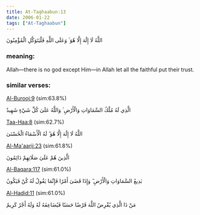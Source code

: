 ```yaml
---
title: At-Taghaabun:13
date: 2006-01-22
tags: ["At-Taghaabun"]
---
```

اللَّهُ لَا إِلَٰهَ إِلَّا هُوَ ۚ وَعَلَى اللَّهِ فَلْيَتَوَكَّلِ الْمُؤْمِنُونَ
### meaning: 
Allah—there is no god except Him—in Allah let all the faithful put their trust.
### similar verses: 

[Al-Burooj:9](/85/9) (sim:63.8%)

الَّذِي لَهُ مُلْكُ السَّمَاوَاتِ وَالْأَرْضِ ۚ وَاللَّهُ عَلَىٰ كُلِّ شَيْءٍ شَهِيدٌ

[Taa-Haa:8](/20/8) (sim:62.7%)

اللَّهُ لَا إِلَٰهَ إِلَّا هُوَ ۖ لَهُ الْأَسْمَاءُ الْحُسْنَىٰ

[Al-Ma'aarij:23](/70/23) (sim:61.8%)

الَّذِينَ هُمْ عَلَىٰ صَلَاتِهِمْ دَائِمُونَ

[Al-Baqara:117](/2/117) (sim:61.0%)

بَدِيعُ السَّمَاوَاتِ وَالْأَرْضِ ۖ وَإِذَا قَضَىٰ أَمْرًا فَإِنَّمَا يَقُولُ لَهُ كُنْ فَيَكُونُ

[Al-Hadid:11](/57/11) (sim:61.0%)

مَنْ ذَا الَّذِي يُقْرِضُ اللَّهَ قَرْضًا حَسَنًا فَيُضَاعِفَهُ لَهُ وَلَهُ أَجْرٌ كَرِيمٌ
